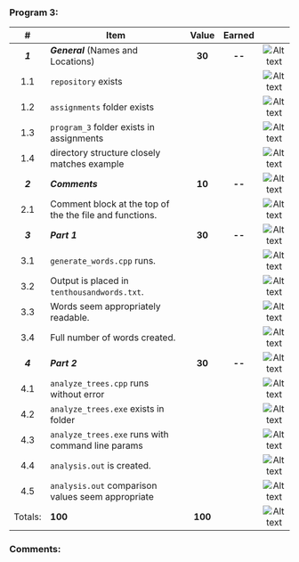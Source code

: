 ### Program 3:
|    #    | Item                                                    |  Value  | Earned |                |
|:-------:|---------------------------------------------------------|:-------:|:------:|:--------------:|
| ***1*** | ***General*** (Names and Locations)                     |  **30** | **--** | ![Alt text][1] |
|   1.1   | `repository`  exists                                    |         |        | ![Alt text][1] |
|   1.2   | `assignments` folder exists                             |         |        | ![Alt text][1] |
|   1.3   | `program_3` folder exists in assignments                |         |        | ![Alt text][1] |
|   1.4   | directory structure closely matches example             |         |        | ![Alt text][1] |
| ***2*** | ***Comments***                                          |  **10** | **--** | ![Alt text][1] |
|   2.1   | Comment block at the top of the the file and functions. |         |        | ![Alt text][1] |
| ***3*** | ***Part 1***                                            |  **30** | **--** | ![Alt text][1] |
|   3.1   | `generate_words.cpp` runs.                              |         |        | ![Alt text][1] |
|   3.2   | Output is placed in `tenthousandwords.txt`.             |         |        | ![Alt text][1] |
|   3.3   | Words seem appropriately readable.                      |         |        | ![Alt text][1] |
|   3.4   | Full number of words created.                           |         |        | ![Alt text][1] |
| ***4*** | ***Part 2***                                            |  **30** | **--** | ![Alt text][1] |
|   4.1   | `analyze_trees.cpp` runs without error                  |         |        | ![Alt text][1] |
|   4.2   | `analyze_trees.exe` exists in folder                    |         |        | ![Alt text][1] |
|   4.3   | `analyze_trees.exe` runs with command line params       |         |        | ![Alt text][1] |
|   4.4   | `analysis.out` is created.                              |         |        | ![Alt text][1] |
|   4.5   | `analysis.out` comparison values seem appropriate       |         |        | ![Alt text][1] |
| Totals: | **100**                                                 | **100** |        | ![Alt text][1] |

### Comments:
```

```

[1]: https://d3vv6lp55qjaqc.cloudfront.net/items/3E231i211n2E042B1U3K/right.png  "Correct"
[2]: https://d3vv6lp55qjaqc.cloudfront.net/items/2X473C1Q1F2x3S1E4231/wrong.gif  "Incorrect"
[3]: https://d3vv6lp55qjaqc.cloudfront.net/items/1A0d2Q1J1N1u0C3g0C1s/null.gif  "Errors"
